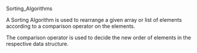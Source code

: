 Sorting_Algorithms

A Sorting Algorithm is used to rearrange a given array or list of elements according to a comparison operator on the elements.

The comparison operator is used to decide the new order of elements in the respective data structure.
